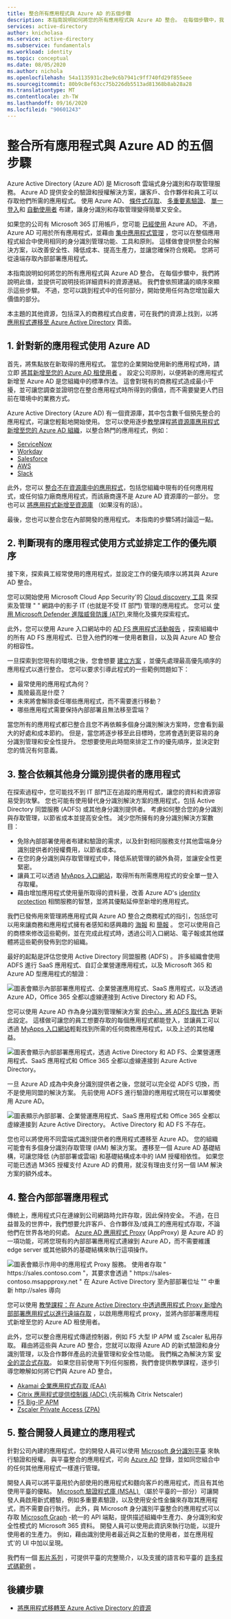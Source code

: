 ```yaml
---
title: 整合所有應用程式與 Azure AD 的五個步驟
description: 本指南說明如何將您的所有應用程式與 Azure AD 整合。 在每個步驟中，我們將說明此值，並提供可說明技術詳細資料的資源連結。
services: active-directory
author: knicholasa
ms.service: active-directory
ms.subservice: fundamentals
ms.workload: identity
ms.topic: conceptual
ms.date: 08/05/2020
ms.author: nichola
ms.openlocfilehash: 54a1135931c2be9c6b7941c9ff740fd29f855eee
ms.sourcegitcommit: 80b9c8ef63cc75b226db5513ad81368b8ab28a28
ms.translationtype: MT
ms.contentlocale: zh-TW
ms.lasthandoff: 09/16/2020
ms.locfileid: "90601243"
---
```

# <a name="five-steps-for-integrating-all-your-apps-with-azure-ad"></a>整合所有應用程式與 Azure AD 的五個步驟

Azure Active Directory (Azure AD) 是 Microsoft 雲端式身分識別和存取管理服務。 Azure AD 提供安全的驗證和授權解決方案，讓客戶、合作夥伴和員工可以存取他們所需的應用程式。 使用 Azure AD、 [條件式存取](../conditional-access/overview.md)、 [多重要素驗證](../authentication/concept-mfa-howitworks.md)、 [單一登入](../hybrid/how-to-connect-sso.md)和 [自動使用者](../app-provisioning/user-provisioning.md) 布建，讓身分識別和存取管理變得簡單又安全。

如果您的公司有 Microsoft 365 訂用帳戶，您可能 [已經使用](/office365/enterprise/about-office-365-identity) Azure AD。 不過，Azure AD 可用於所有應用程式，並藉由 [集中應用程式管理](../manage-apps/common-scenarios.md) ，您可以在整個應用程式組合中使用相同的身分識別管理功能、工具和原則。 這樣做會提供整合的解決方案，以改善安全性、降低成本、提高生產力，並讓您確保符合規範。 您將可從遠端存取內部部署應用程式。

本指南說明如何將您的所有應用程式與 Azure AD 整合。 在每個步驟中，我們將說明此值，並提供可說明技術詳細資料的資源連結。 我們會依照建議的順序來顯示這些步驟。 不過，您可以跳到程式中的任何部分，開始使用任何為您增加最大價值的部分。

本主題的其他資源，包括深入的商務程式白皮書，可在我們的資源上找到，以將 [應用程式遷移至 Azure Active Directory](../manage-apps/migration-resources.md) 頁面。

## <a name="1-use-azure-ad-for-new-applications"></a>1. 針對新的應用程式使用 Azure AD

首先，將焦點放在新取得的應用程式。 當您的企業開始使用新的應用程式時，請立即 [將其新增至您的 Azure AD 租使用者](../manage-apps/add-application-portal.md) 。 設定公司原則，以便將新的應用程式新增至 Azure AD 是您組織中的標準作法。 這會對現有的商務程式造成最小干擾，並可讓您調查並證明您在整合應用程式時所得到的價值，而不需要變更人們目前在環境中的業務方式。

Azure Active Directory (Azure AD) 有一個資源庫，其中包含數千個預先整合的應用程式，可讓您輕鬆地開始使用。 您可以使用逐步[教學](../saas-apps/tutorial-list.md)課程[將資源庫應用程式新增至您的 Azure AD 組織](../manage-apps/add-application-portal.md)，以整合熱門的應用程式，例如：

- [ServiceNow](../saas-apps/servicenow-tutorial.md)
- [Workday](../saas-apps/workday-tutorial.md)
- [Salesforce](../saas-apps/salesforce-tutorial.md)
- [AWS](../saas-apps/amazon-web-service-tutorial.md)
- [Slack](../saas-apps/slack-tutorial.md)

此外，您可以 [整合不在資源庫中的應用程式](../manage-apps/view-applications-portal.md)，包括您組織中現有的任何應用程式，或任何協力廠商應用程式，而該廠商還不是 Azure AD 資源庫的一部分。 您也可以 [將應用程式新增至資源庫](../azuread-dev/howto-app-gallery-listing.md) （如果沒有的話）。

最後，您也可以整合您在內部開發的應用程式。 本指南的步驟5將討論這一點。

## <a name="2-determine-existing-application-usage-and-prioritize-work"></a>2. 判斷現有的應用程式使用方式並排定工作的優先順序

接下來，探索員工經常使用的應用程式，並設定工作的優先順序以將其與 Azure AD 整合。

您可以開始使用 Microsoft Cloud App Security&#39;的 [Cloud discovery 工具](/cloud-app-security/tutorial-shadow-it) 來探索及管理 &quot; &quot; 網路中的影子 IT (也就是不受 IT 部門) 管理的應用程式。 您可以 [使用 Microsoft Defender 進階威脅防護 (ATP) ](/cloud-app-security/wdatp-integration) 來簡化及擴充探索程式。

此外，您可以使用 Azure 入口網站中的 [AD FS 應用程式活動報告](../manage-apps/migrate-adfs-application-activity.md) ，探索組織中的所有 AD FS 應用程式、已登入他們的唯一使用者數目，以及與 Azure AD 整合的相容性。

一旦探索到您現有的環境之後，您會想要 [建立方案](../manage-apps/migration-resources.md) ，並優先處理最高優先順序的應用程式以進行整合。 您可以要求引導此程式的一些範例問題如下：

- 最常使用的應用程式為何？
- 風險最高是什麼？
- 未來將會解除委任哪些應用程式，而不需要進行移動？
- 哪些應用程式需要保持內部部署且無法移至雲端？

當您所有的應用程式都已整合且您不再依賴多個身分識別解決方案時，您會看到最大的好處和成本節約。 但是，當您將逐步移至此目標時，您將會遇到更容易的身分識別管理和安全性提升。 您想要使用此時間來排定工作的優先順序，並決定對您的情況有何意義。

## <a name="3-integrate-apps-that-rely-on-other-identity-providers"></a>3. 整合依賴其他身分識別提供者的應用程式

在探索過程中，您可能找不到 IT 部門正在追蹤的應用程式，讓您的資料和資源容易受到攻擊。 您也可能有使用替代身分識別解決方案的應用程式，包括 Active Directory 同盟服務 (ADFS) 或其他身分識別提供者。 考慮如何整合您的身分識別與存取管理，以節省成本並提高安全性。 減少您所擁有的身分識別解決方案數目：

- 免除內部部署使用者布建和驗證的需求，以及針對相同服務支付其他雲端身分識別提供者的授權費用，以節省成本。
- 在您的身分識別與存取管理程式中，降低系統管理的額外負荷，並讓安全性更緊密。
- 讓員工可以透過 [MyApps 入口網站](../manage-apps/access-panel-collections.md)，取得所有所需應用程式的安全單一登入存取權。
- 藉由增加應用程式使用量所取得的資料量，改善 Azure AD&#39;s [identity protection](../identity-protection/overview-identity-protection.md) 相關服務的智慧，並將其優點延伸至新增的應用程式。

我們已發佈用來管理將應用程式與 Azure AD 整合之商務程式的指引，包括您可以用來讓商務和應用程式擁有者感知和感興趣的 [海報](https://aka.ms/AppOnePager) 和 [簡報](https://aka.ms/AppGuideline) 。 您可以使用自己的商標來修改這些範例，並在完成此程式時，透過公司入口網站、電子報或其他媒體將這些範例發佈到您的組織。

最好的起點是評估您使用 Active Directory 同盟服務 (ADFS) 。 許多組織會使用 ADFS 進行 SaaS 應用程式、自訂企業營運應用程式，以及 Microsoft 365 和 Azure AD 型應用程式的驗證：

![圖表會顯示內部部署應用程式、企業營運應用程式、SaaS 應用程式，以及透過 Azure AD，Office 365 全都以虛線連接到 Active Directory 和 AD FS。](\media\five-steps-to-full-application-integration-with-azure-ad\adfs-integration-1.png)

您可以使用 Azure AD 作為身分識別管理解決方案 [的中心，將 ADFS 取代為](../manage-apps/migrate-adfs-apps-to-azure.md) 更新此設定。 這樣做可讓您的員工想要存取的每個應用程式都能登入，並讓員工可以透過 [MyApps 入口網站](../user-help/my-apps-portal-end-user-access.md)輕鬆找到所需的任何商務應用程式，以及上述的其他權益。

![圖表會顯示內部部署應用程式，透過 Active Directory 和 AD FS、企業營運應用程式、SaaS 應用程式和 Office 365 全都以虛線連接到 Azure Active Directory。](\media\five-steps-to-full-application-integration-with-azure-ad\adfs-integration-2.png)

一旦 Azure AD 成為中央身分識別提供者之後，您就可以完全從 ADFS 切換，而不是使用同盟的解決方案。 先前使用 ADFS 進行驗證的應用程式現在可以單獨使用 Azure AD。

![圖表顯示內部部署、企業營運應用程式、SaaS 應用程式和 Office 365 全都以虛線連接到 Azure Active Directory。 Active Directory 和 AD FS 不存在。](\media\five-steps-to-full-application-integration-with-azure-ad\adfs-integration-3.png)

您也可以將使用不同雲端式識別提供者的應用程式遷移至 Azure AD。 您的組織可能會有多個身分識別存取管理 (IAM) 解決方案。 遷移至一個 Azure AD 基礎結構，可讓您降低 (內部部署或雲端) 和基礎結構成本中的 IAM 授權相依性。 如果您可能已透過 M365 授權支付 Azure AD 的費用，就沒有理由支付另一個 IAM 解決方案的額外成本。

## <a name="4-integrate-on-premises-applications"></a>4. 整合內部部署應用程式

傳統上，應用程式只在連線到公司網路時允許存取，因此保持安全。 不過，在日益普及的世界中，我們想要允許客戶、合作夥伴及/或員工的應用程式存取，不論他們在世界各地的何處。 [Azure AD 應用程式 Proxy](../manage-apps/what-is-application-proxy.md) (AppProxy) 是 Azure AD 的一項功能，可將您現有的內部部署應用程式連線到 Azure AD，而不需要維護 edge server 或其他額外的基礎結構來執行這項操作。

![圖表會顯示作用中的應用程式 Proxy 服務。 使用者存取 " https://sales.contoso.com "，其要求會透過 " https://sales-contoso.msappproxy.net " 在 Azure Active Directory 至內部部署位址 "" 中重新 http://sales 導向](./media/five-steps-to-full-application-integration-with-azure-ad\app-proxy.png)

您可以使用 [教學課程：在 Azure Active Directory 中透過應用程式 Proxy 新增內部部署應用程式以進行遠端存取](../manage-apps/application-proxy-add-on-premises-application.md) ，以啟用應用程式 proxy，並將內部部署應用程式新增至您的 Azure AD 租使用者。

此外，您可以整合應用程式傳遞控制器，例如 F5 大型 IP APM 或 Zscaler 私用存取。 藉由將這些與 Azure AD 整合，您就可以取得 Azure AD 的新式驗證和身分識別管理，以及合作夥伴產品的流量管理和安全性功能。 我們稱之為解決方案 [安全的混合式存取](../manage-apps/secure-hybrid-access.md)。 如果您目前使用下列任何服務，我們會提供教學課程，逐步引導您瞭解如何將它們與 Azure AD 整合。

- [Akamai 企業應用程式存取 (EAA)](../saas-apps/akamai-tutorial.md)
- [Citrix 應用程式提供控制器 (ADC) ](../saas-apps/citrix-netscaler-tutorial.md) (先前稱為 Citrix Netscaler) 
- [F5 Big-IP APM](../saas-apps/headerf5-tutorial.md)
- [Zscaler Private Access (ZPA)](../saas-apps/zscalerprivateaccess-tutorial.md)

## <a name="5-integrate-apps-your-developers-build"></a>5. 整合開發人員建立的應用程式

針對公司內建的應用程式，您的開發人員可以使用 [Microsoft 身分識別平臺](../develop/index.yml) 來執行驗證和授權。 與平臺整合的應用程式，可向 [Azure AD](../develop/quickstart-register-app.md) 登錄，並如同您組合中的任何其他應用程式一樣進行管理。

開發人員可以將平臺用於內部使用的應用程式和麵向客戶的應用程式，而且有其他使用平臺的優點。 [Microsoft 驗證程式庫 (MSAL) ](../develop/msal-overview.md)（屬於平臺的一部分）可讓開發人員啟用新式體驗，例如多重要素驗證，以及使用安全性金鑰來存取其應用程式，而不需要自行執行。 此外，與 Microsoft 身分識別平臺整合的應用程式可以存取 [Microsoft Graph](../develop/microsoft-graph-intro.md) -統一的 API 端點，提供描述組織中生產力、身分識別和安全性模式的 Microsoft 365 資料。 開發人員可以使用此資訊來執行功能，以提升使用者的生產力。 例如，藉由識別使用者最近與之互動的使用者，並在應用程式&#39;的 UI 中加以呈現。

我們有一個 [影片系列](https://www.youtube.com/watch?v=zjezqZPPOfc&amp;list=PLLasX02E8BPBxGouWlJV-u-XZWOc2RkiX) ，可提供平臺的完整簡介，以及支援的語言和平臺的 [許多程式碼範例](../develop/sample-v2-code.md) 。

## <a name="next-steps"></a>後續步驟

- [將應用程式移轉至 Azure Active Directory 的資源](../manage-apps/migration-resources.md)